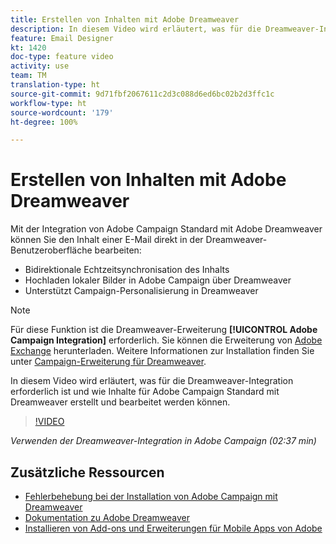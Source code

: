 ```yaml
---
title: Erstellen von Inhalten mit Adobe Dreamweaver
description: In diesem Video wird erläutert, was für die Dreamweaver-Integration erforderlich ist und wie Inhalte für Adobe Campaign Standard mit Dreamweaver erstellt und bearbeitet werden können.
feature: Email Designer
kt: 1420
doc-type: feature video
activity: use
team: TM
translation-type: ht
source-git-commit: 9d71fbf2067611c2d3c088d6ed6bc02b2d3ffc1c
workflow-type: ht
source-wordcount: '179'
ht-degree: 100%

---
```



# Erstellen von Inhalten mit Adobe Dreamweaver

Mit der Integration von Adobe Campaign Standard mit Adobe Dreamweaver können Sie den Inhalt einer E-Mail direkt in der Dreamweaver-Benutzeroberfläche bearbeiten:

* Bidirektionale Echtzeitsynchronisation des Inhalts
* Hochladen lokaler Bilder in Adobe Campaign über Dreamweaver
* Unterstützt Campaign-Personalisierung in Dreamweaver

>[!NOTE]
>
>Für diese Funktion ist die Dreamweaver-Erweiterung **[!UICONTROL Adobe Campaign Integration]** erforderlich. Sie können die Erweiterung von [Adobe Exchange](https://exchange.adobe.com/creativecloud.html#search) herunterladen. Weitere Informationen zur Installation finden Sie unter [Campaign-Erweiterung für Dreamweaver](https://helpx.adobe.com/de/dreamweaver/using/working-with-dreamweaver-and-campaign.html).

In diesem Video wird erläutert, was für die Dreamweaver-Integration erforderlich ist und wie Inhalte für Adobe Campaign Standard mit Dreamweaver erstellt und bearbeitet werden können.

>[!VIDEO](https://video.tv.adobe.com/v/23121?quality=12&captions=ger)

*Verwenden der Dreamweaver-Integration in Adobe Campaign (02:37 min)*

## Zusätzliche Ressourcen

* [Fehlerbehebung bei der Installation von Adobe Campaign mit Dreamweaver](https://helpx.adobe.com/de/dreamweaver/kb/dreamweaver-campaign-integration-issue.html)
* [Dokumentation zu Adobe Dreamweaver](https://helpx.adobe.com/de/dreamweaver/using/working-with-dreamweaver-and-campaign.html)
* [Installieren von Add-ons und Erweiterungen für Mobile Apps von Adobe](https://helpx.adobe.com/de/creative-cloud/kb/installingextensionsandaddons.html)

